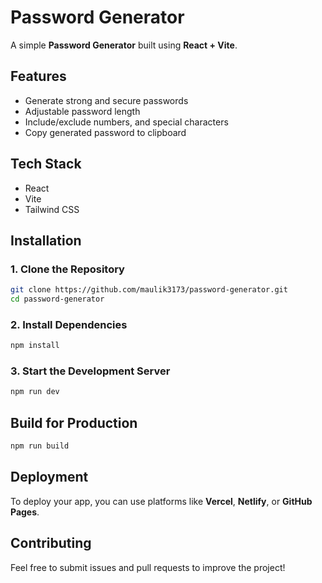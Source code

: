 # Password Generator

A simple **Password Generator** built using **React + Vite**.

## Features
- Generate strong and secure passwords
- Adjustable password length
- Include/exclude numbers, and special characters
- Copy generated password to clipboard

## Tech Stack
- React
- Vite
- Tailwind CSS 

## Installation

### 1. Clone the Repository
```bash
git clone https://github.com/maulik3173/password-generator.git
cd password-generator
```

### 2. Install Dependencies
```bash
npm install
```

### 3. Start the Development Server
```bash
npm run dev
```

## Build for Production
```bash
npm run build
```

## Deployment
To deploy your app, you can use platforms like **Vercel**, **Netlify**, or **GitHub Pages**.

## Contributing
Feel free to submit issues and pull requests to improve the project!

